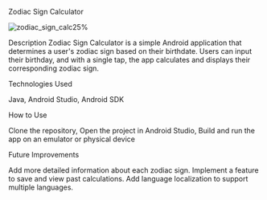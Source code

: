 Zodiac Sign Calculator

![zodiac_sign_calc25%](https://github.com/user-attachments/assets/40cdd75d-7ad6-45a1-8f09-7a66eb485a90)



Description
Zodiac Sign Calculator is a simple Android application that determines a user's zodiac sign based on their birthdate. Users can input their birthday, and with a single tap, the app calculates and displays their corresponding zodiac sign.

Technologies Used

Java,
Android Studio,
Android SDK

How to Use

Clone the repository,
Open the project in Android Studio,
Build and run the app on an emulator or physical device

Future Improvements

Add more detailed information about each zodiac sign.
Implement a feature to save and view past calculations.
Add language localization to support multiple languages.

